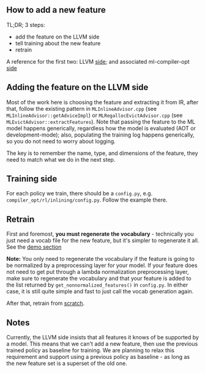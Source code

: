 ## How to add a new feature

TL;DR; 3 steps:

- add the feature on the LLVM side
- tell training about the new feature
- retrain

A reference for the first two: LLVM [side](https://github.com/llvm/llvm-project/commit/99f00635d7acf1cbcdba35e7621f3a211aa3f237); and associated ml-compiler-opt [side](https://github.com/google/ml-compiler-opt/commit/882674933ce1c7a141591dfce0f2ae6e54a9fb9c)

## Adding the feature on the LLVM side

Most of the work here is choosing the feature and extracting it from IR, after
that, follow the existing pattern in `MLInlineAdvisor.cpp` (see `MLInlineAdvisor::getAdviceImpl`) or `MLRegallocEvictAdvisor.cpp` (see ` MLEvictAdvisor::extractFeatures`). Note that passing the feature to the ML model
happens generically, regardless how the model is evaluated (AOT or
development-mode); also, populating the training log happens generically, so you
do not need to worry about logging.

The key is to remember the name, type, and dimensions of the feature, they need
to match what we do in the next step.

## Training side

For each policy we train, there should be a `config.py`, e.g. `compiler_opt/rl/inlining/config.py`. Follow the example there.

## Retrain

First and foremost, **you must regenerate the vocabulary** - technically you
just need a vocab file for the new feature, but it's simpler to regenerate it
all. See the [demo section](inlining-demo/demo.md#collect-trace-and-generate-vocab)

**Note:** You only need to regenerate the vocabulary if the feature is going
to be normalized by a preprocessing layer for your model. If your feature does
not need to get put through a lambda normalization preprocessing layer, make sure
to regenerate the vocabulary and that your feature is added to the list
returned by `get_nonnormalized_features()` in `config.py`. In either case,
it is still quite simple and fast to just call the vocab generation again.

After that, retrain from [scratch](inlining-demo/demo.md#train-a-new-model).

## Notes

Currently, the LLVM side insists that all features it knows of be supported by a model. This means that we can't add a new feature, then use the previous trained policy as baseline for training. We are planning to relax this requirement and support using a previous policy as baseline - as long as the new feature set is
a superset of the old one.
